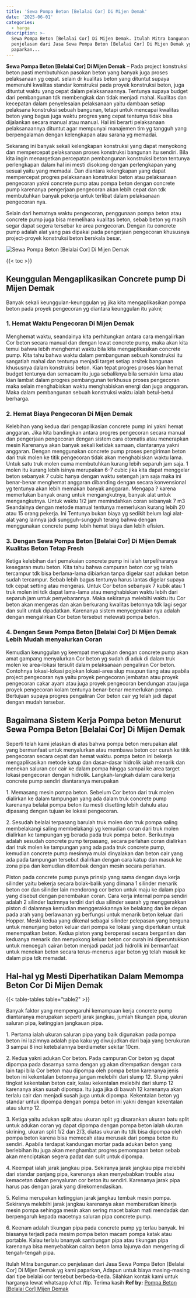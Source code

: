 ```yaml
---
title: 'Sewa Pompa Beton [Belalai Cor] Di Mijen Demak'
date: '2025-06-01'
categories:
  - harga
description: >-
  Sewa Pompa Beton [Belalai Cor] Di Mijen Demak. Itulah Mitra bangunan.co
  penjelasan dari Jasa Sewa Pompa Beton [Belalai Cor] Di Mijen Demak yg kami
  paparkan...
---
```


**Sewa Pompa Beton \[Belalai Cor\] Di Mijen Demak** – Pada project konstruksi beton pasti membutuhkan pasokan beton yang banyak juga proses pelaksanaan yg cepat. selain dr kualitas beton yang dituntut supaya memenuhi kwalitas standar konstruksi pada proyek konstruksi beton, juga dituntut waktu yang cepat dalam pelaksanaannya. Tentunya supaya budget dari pembangunan tdk membengkak dan tidak menjadi mahal. Kualitas dan kecepatan dalam penyelesaian pelaksanaan yaitu dambaan setiap pelaksana konstruksi sebuah bangunan, tetapi untuk mencapai kwalitas beton yang bagus juga waktu progres yang cepat tentunya tidak bisa dijalankan secara manual atau manual. Hal ini berarti pelaksanaan pelaksanaannya dituntut agar mempunyai manajemen tim yg tangguh yang berpengalaman dengan kelengkapan atau sarana yg memadai.

Sekarang ini banyak sekali kelengkapan konstruksi yang dapat menyokong dan mempercepat pelaksanaan proses konstruksi bangunan itu sendiri. Bila kita ingin menargetkan percepatan pembangunan konstruksi beton tentunya perlengkapan dalam hal ini mesti disokong dengan perlengkapan yang sesuai yaitu yang memadai. Dan diantara kelengkapan yang dapat mempercepat progres pelaksanaan konstruksi beton atau pelaksanaan pengecoran yakni concrete pump atau pompa beton dengan concrete pump karenanya pengerjaan pengecoran akan lebih cepat dan tdk membutuhkan banyak pekerja untuk terlibat dalam pelaksanaan pengecoran nya.

Selain dari hematnya waktu pengecoran, penggunaan pompa beton atau concrete pump juga bisa memelihara kualitas beton, sebab beton yg masih segar dapat segera tersebar ke area pengecoran. Dengan itu concrete pump adalah alat yang pas dipakai pada pengerjaan pengecoran khususnya project-proyek konstruksi beton berskala besar.

![Sewa Pompa Beton [Belalai Cor] Di Mijen Demak](/images/sewa-concrete-pump-03.png)

{{< toc >}}

## Keunggulan Mengaplikasikan Concrete pump Di Mijen Demak

Banyak sekali keunggulan-keunggulan yg jika kita mengaplikasikan pompa beton pada proyek pengecoran yg diantara keunggulan itu yakni;

### 1\. Hemat Waktu Pengecoran Di Mijen Demak

Menghemat waktu, seandainya kita perhitungkan antara cara mengalirkan Cor beton secara manual dan dengan lewat concrete pump, maka akan kita temui bahwa lebih menghemat waktu bila kita mengaplikasikan concrete pump. Kita tahu bahwa waktu dalam pembangunan sebuah konstruksi itu sangatlah mahal dan tentunya menjadi target setiap arsitek bangunan khususnya dalam konstruksi beton. Kian tepat progres proses kian hemat budget tentunya dan semacam itu juga sebaliknya bila semakin lama atau kian lambat dalam progres pembangunan terkhusus proses pengecoran maka selain menghabiskan waktu menghabiskan energi dan juga anggaran. Maka dalam pembangunan sebuah konstruksi waktu ialah betul-betul berharga.

### 2\. Hemat Biaya Pengecoran Di Mijen Demak

Kelebihan yang kedua dari pengaplikasian concrete pump ini yakni hemat anggaran. Jika kita bandingkan antara progres pengecoran secara manual dan pengerjaan pengecoran dengan sistem cara otomatis atau menerapkan mesin Karenanya akan banyak sekali ketidak samaan, diantaranya yakni anggaran. Dengan menggunakan concrete pump proses pengiriman beton dari truk molen ke titik pengecoran tidak akan menghabiskan waktu lama. Untuk satu truk molen cuma membutuhkan kurang lebih separuh jam saja. 1 molen itu kurang lebih isinya merupakan 6-7 cubic jika kita dapat menggelar beton sebanyak 7 cubic hanya dengan waktu setengah jam saja maka ini benar-benar menghemat anggaran dibanding dengan secara konvensional yg tentunya akan lebih memakan banyak anggaran. Mengapa ? karena memerlukan banyak orang untuk mengangkutnya, banyak alat untuk mengangkutnya. Untuk waktu 1/2 jam memindahkan coran sebanyak 7 m3 Seandainya dengan metode manual tentunya memerlukan kurang lebih 20 atau 15 orang pekerja. Ini Tentunya bukan biaya yg sedikit belum lagi alat-alat yang lainnya jadi sungguh-sungguh terang bahwa dengan menggunakan concrete pump lebih hemat biaya dan lebih efisien.

### 3\. Dengan Sewa Pompa Beton \[Belalai Cor\] Di Mijen Demak Kualitas Beton Tetap Fresh

Ketiga kelebihan dari pemakaian concrete pump ini ialah terpeliharanya kesegaran mutu beton. Kita tahu bahwa campuran beton cor yg telah tercampur tdk bisa berlama-lama dibiarkan tanpa digelar saat adukan beton sudah tercampur. Sebab lebih bagus tentunya harus lantas digelar supaya tdk cepat setting atau mengeras. Untuk Cor beton sebanyak 7 kubik atau 1 truk molen ini tdk dapat lama-lama atau menghabiskan waktu lebih dari separuh jam untuk penyebarannya. Maka sekiranya melebihi waktu itu Cor beton akan mengeras dan akan berkurang kwalitas betonnya tdk lagi segar dan sulit untuk dipadatkan. Karenanya sistem menyegerakan nya adalah dengan mengalirkan Cor beton tersebut melewati pompa beton.

### 4\. Dengan Sewa Pompa Beton \[Belalai Cor\] Di Mijen Demak Lebih Mudah menyalurkan Coran

Kemudian keunggulan yg keempat merupakan dengan concrete pump akan amat gampang menyalurkan Cor beton yg sudah di aduk di dalam truk molen ke area-lokasi tersulit dalam pelaksanaan pengaliran Cor beton. Contohnya lokasi-lokasi pojokan lokasi-area slup maupun tiang atau apabila project pengecoran nya yaitu proyek pengecoran jembatan atau proyek pengecoran cakar ayam atau juga proyek pengecoran bendungan atau juga proyek pengecoran kolam tentunya benar-benar memerlukan pompa. Bertujuan supaya progres pengaliran Cor beton cair yg telah jadi dapat dengan mudah tersebar.

## Bagaimana Sistem Kerja Pompa beton Menurut Sewa Pompa Beton \[Belalai Cor\] Di Mijen Demak

Seperti telah kami jelaskan di atas bahwa pompa beton merupakan alat yang bermanfaat untuk menyalurkan atau membawa beton cor curah ke titik pengecoran secara cepat dan hemat waktu. pompa beton ini bekerja mengaplikasikan metode katup dan dasar-dasar hidrolik ialah menarik dan menekan saluran cor cair ke dalam pompa hingga sampai ke area target lokasi pengecoran dengan hidrolik. Langkah-langkah dalam cara kerja concrete pump sendiri diantaranya merupakan

1\. Memasang mesin pompa beton. Sebelum Cor beton dari truk molen dialirkan ke dalam tampungan yang ada dalam truk concrete pump karenanya belalai pompa beton itu mesti disetting lebih dahulu atau dipasang dengan tujuan ke lokasi pengecoran.

2\. Sesudah belalai terpasang barulah truk molen dan truk pompa saling membelakangi saling membelakangi yg kemudian coran dari truk molen dialirkan ke tampungan yg berada pada truk pompa beton. Berikutnya adalah sesudah concrete pump terpasang, secara perlahan coran dialirkan dari truk molen ke tampungan yang ada pada truk concrete pump, kemudian concrete pump mesinnya mulai dinyalakan dan beton cair yang ada pada tampungan tersebut dialirkan dengan cara katup dan masuk ke zona pipa dan kemudian ditembak dengan mesin secara perlahan.

Piston pada concrete pump punya prinsip yang sama dengan daya kerja silinder yaitu bekerja secara bolak-balik yang dimana 1 silinder menarik beton cor dan silinder lain mendorong cor beton untuk maju ke dalam pipa yang disebut dengan penembakan coran. Cara kerja internal pompa sendiri adalah 2 silinder lazimnya terdiri dari dua silinder searah yg menggerakkan piston di dalamnya kemudian menggerakkannya ke belakang dan ke depan pada arah yang berlawanan yg berfungsi untuk menarik beton keluar dari Hopper. Meski kedua yang dikenal sebagai silinder pelepasan yang berguna untuk menunjang beton keluar dari pompa ke lokasi yang diperlukan untuk menempatkan beton. Kedua piston yang beroperasi secara bergantian dan keduanya menarik dan menyokong keluar beton cor curah ini diperuntukkan untuk mencegah cairan beton menjadi padat jadi hidrolik ini bermanfaat untuk menekan beton secara terus-menerus agar beton yg telah masuk ke dalam pipa tdk memadat.

## Hal-hal yg Mesti Diperhatikan Dalam Memompa Beton Cor Di Mijen Demak

{{< table-tables table="table2" >}}

Banyak faktor yang mempengaruhi kemampuan kerja concrete pump diantaranya merupakan seperti jarak jangkau, jumlah tikungan pipa, ukuran saluran pipa, ketinggian jangkauan pipa.

1\. Pertama ialah ukuran saluran pipa yang baik digunakan pada pompa beton ini lazimnya adalah pipa kaku yg diwujudkan dari baja yang berukuran 3 sampai 8 inci ketebalannya berdiameter sekitar 10cm.

2\. Kedua yakni adukan Cor beton. Pada campuran Cor beton yg dapat dipompa pada dasarnya sama dengan yg akan ditempatkan dengan cara lain tapi bila Cor beton mau dipompa oleh pompa beton karenanya jenis beton ini kekentalan betonnya jangan melebihi dari slump 12. Slump yakni tingkat kekentalan beton cair, kalau kekentalan melebihi dari slump 12 karenanya akan susah dipompa. Itu juga jika di bawah 12 karenanya akan terlalu cair dan menjadi susah juga untuk dipompa. Kekentalan beton yg standar untuk dipompa dengan pompa beton ini yakni dengan kekentalan atau slump 12.

3\. Ketiga yaitu adukan split atau ukuran split yg disarankan ukuran batu split untuk adukan coran yg dapat dipompa dengan pompa beton ialah ukuran skrining, ukuran split 1/2 dan 2/3, diatas ukuran itu tdk bisa dipompa oleh pompa beton karena bisa memecah atau merusak dari pompa beton itu sendiri. Apabila terdapat kandungan mortar pada adukan beton yang berlebihan itu juga akan menghambat progres pemompaan beton sebab akan menciptakan segera padat dan sulit untuk dipompa.

4\. Keempat ialah jarak jangkau pipa. Sekiranya jarak jangkau pipa melebihi dari standar panjang pipa, karenanya akan menyebabkan trouble atau kemacetan dalam penyaluran cor beton itu sendiri. Karenanya jarak pipa harus pas dengan jarak yang direkomendasikan.

5\. Kelima merupakan ketinggian jarak jangkau tembak mesin pompa. Sekiranya melebihi jarak jangkau karenanya akan memberatkan kinerja mesin pompa sehingga mesin akan sering macet bakan mati mendadak dan berpengaruh kepada macetnya saluran pipa concrete pump.

6\. Keenam adalah tikungan pipa pada concrete pump yg terlau banyak. Ini biasanya terjadi pada mesim pompa beton macam pompa katak atau portable. Kalau terlalu bnanyak sambungan pipa atau tikungan pipa karenanya bisa menyebabkan cairan beton lama lajunya dan mengering di tengah-tengah pipa.

Itulah Mitra bangunan.co penjelasan dari Jasa Sewa Pompa Beton \[Belalai Cor\] Di Mijen Demak yg kami paparkan, Adapun untuk biaya masing-masing dari tipe belalai cor tersebut berbeda-beda. Silahkan kontak kami untuk harganya lewat whatsapp /chat /tlp. Terima kasih
**Ref by:** [Pompa Beton [Belalai Cor] Mijen Demak](https://id.wikipedia.org/wiki/Pompa)
